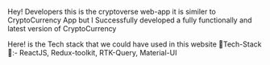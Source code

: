 Hey! Developers this is the cryptoverse web-app it is similer to CryptoCurrency App but
I Successfully developed a fully functionally and latest version of CryptoCurrency 

Here! is the Tech stack that we could have used in this website
🚀Tech-Stack🚀:-
ReactJS,
Redux-toolkit,
RTK-Query,
Material-UI
